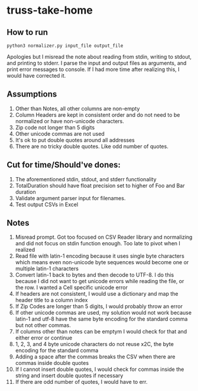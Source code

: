 # truss-take-home

## How to run
`python3 normalizer.py input_file output_file`

Apologies but I misread the note about reading from stdin, writing to stdout, and printing to stderr. I parse the input and output files as arguments, and print error messages to console. If I had more time after realizing this, I would have corrected it.

## Assumptions

1. Other than Notes, all other columns are non-empty
2. Column Headers are kept in consistent order and do not need to be normalized or have non-unicode characters.
3. Zip code not longer than 5 digits
4. Other unicode commas are not used
5. It's ok to put double quotes around all addresses
6. There are no tricky double quotes. Like odd number of quotes.

## **Cut for time/Should've dones:**

1. The aforementioned stdin, stdout, and stderr functionality
2. TotalDuration should have float precision set to higher of Foo and Bar duration
3. Validate argument parser input for filenames.
4. Test output CSVs in Excel

## Notes

1. Misread prompt. Got too focused on CSV Reader library and normalizing and did not focus on stdin function enough. Too late to pivot when I realized
2. Read file with latin-1 encoding because it uses single byte characters which means even non-unicode byte sequences would become one or multiple latin-1 characters
3. Convert latin-1 back to bytes and then decode to UTF-8. I do this because I did not want to get unicode errors while reading the file, or the row. I wanted a Cell specific unicode error
4. If headers are not consistent, I would use a dictionary and map the header title to a column index
5. If Zip Codes are longer than 5 digits, I would probably throw an error
6. If other unicode commas are used, my solution would not work because latin-1 and utf-8 have the same byte encoding for the standard comma but not other commas.
7. If columns other than notes can be emptym I would check for that and either error or continue
8. 1, 2, 3, and 4 byte unicode characters do not reuse x2C, the byte encoding for the standard comma
9. Adding a space after the commas breaks the CSV when there are commas inside double quotes
10. If I cannot insert double quotes, I would check for commas inside the string and insert double quotes if necessary
11. If there are odd number of quotes, I would have to err.
